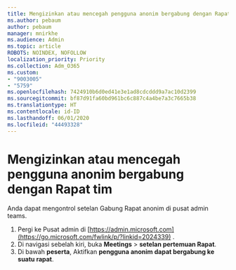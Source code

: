 ```yaml
---
title: Mengizinkan atau mencegah pengguna anonim bergabung dengan Rapat tim
ms.author: pebaum
author: pebaum
manager: mnirkhe
ms.audience: Admin
ms.topic: article
ROBOTS: NOINDEX, NOFOLLOW
localization_priority: Priority
ms.collection: Adm_O365
ms.custom:
- "9003005"
- "5759"
ms.openlocfilehash: 7424910b6d0ed41e3e1ad8cdcddd9a7ac10d2399
ms.sourcegitcommit: bf87d91fa60bd961bc6c887c4a4be7a3c7665b38
ms.translationtype: HT
ms.contentlocale: id-ID
ms.lasthandoff: 06/01/2020
ms.locfileid: "44493328"
---
```

# <a name="allow-or-prevent-anonymous-users-from-joining-teams-meetings"></a>Mengizinkan atau mencegah pengguna anonim bergabung dengan Rapat tim

Anda dapat mengontrol setelan Gabung Rapat anonim di pusat admin teams.

1.  Pergi ke Pusat admin di [https://admin.microsoft.com](https://go.microsoft.com/fwlink/p/?linkid=2024339) .
2.  Di navigasi sebelah kiri, buka **Meetings**   >   **setelan pertemuan Rapat**.
3.  Di bawah **peserta**, Aktifkan **pengguna anonim dapat bergabung ke suatu rapat**.